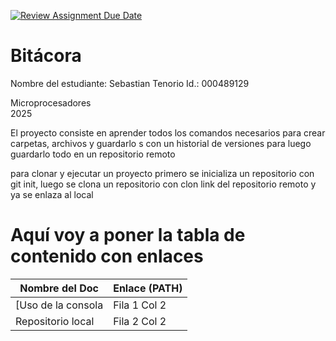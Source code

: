 [![Review Assignment Due Date](https://classroom.github.com/assets/deadline-readme-button-22041afd0340ce965d47ae6ef1cefeee28c7c493a6346c4f15d667ab976d596c.svg)](https://classroom.github.com/a/_svqiCDi)
# Bitácora
Nombre del estudiante:  Sebastian Tenorio
Id.: 000489129

Microprocesadores  
2025


El proyecto consiste en aprender todos los comandos necesarios para crear carpetas, archivos y guardarlo
s con un historial de versiones para luego guardarlo todo en un repositorio remoto

para clonar y ejecutar un proyecto primero se inicializa un repositorio con git init, luego se clona un
repositorio con clon link del repositorio remoto y ya se enlaza al local

# Aquí voy a poner la tabla de contenido con enlaces

| Nombre del Doc       | Enlace (PATH) |
|--------------        |--------------|
| [Uso de la consola   | Fila 1 Col 2 |
| Repositorio local         | Fila 2 Col 2 |
